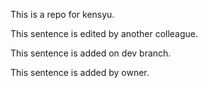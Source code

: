 This is a repo for kensyu.

This sentence is edited by another colleague.

This sentence is added on dev branch.

This sentence is added by owner.